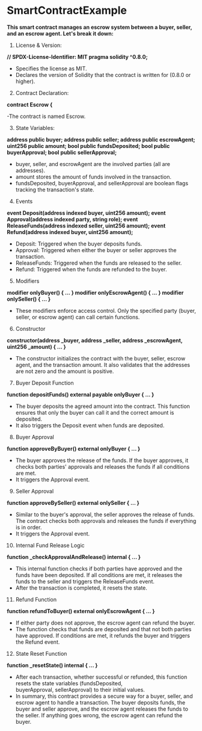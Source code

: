 # SmartContractExample


**This smart contract manages an escrow system between a buyer, seller, and an escrow agent. Let's break it down:**

1. License & Version:


**// SPDX-License-Identifier: MIT
pragma solidity ^0.8.0;**

- Specifies the license as MIT.
- Declares the version of Solidity that the contract is written for (0.8.0 or higher).


2. Contract Declaration:

**contract Escrow {**

-The contract is named Escrow.



3. State Variables:

**address public buyer;
address public seller;
address public escrowAgent;
uint256 public amount;
bool public fundsDeposited;
bool public buyerApproval;
bool public sellerApproval;**


- buyer, seller, and escrowAgent are the involved parties (all are addresses).
- amount stores the amount of funds involved in the transaction.
- fundsDeposited, buyerApproval, and sellerApproval are boolean flags tracking the transaction's state.



4. Events

**event Deposit(address indexed buyer, uint256 amount);
event Approval(address indexed party, string role);
event ReleaseFunds(address indexed seller, uint256 amount);
event Refund(address indexed buyer, uint256 amount);**

- Deposit: Triggered when the buyer deposits funds.
- Approval: Triggered when either the buyer or seller approves the transaction.
- ReleaseFunds: Triggered when the funds are released to the seller.
- Refund: Triggered when the funds are refunded to the buyer.



5. Modifiers

**modifier onlyBuyer() { ... }
modifier onlyEscrowAgent() { ... }
modifier onlySeller() { ... }**

- These modifiers enforce access control. Only the specified party (buyer, seller, or escrow agent) can call certain functions.



6. Constructor


**constructor(address _buyer, address _seller, address _escrowAgent, uint256 _amount) { ... }**

- The constructor initializes the contract with the buyer, seller, escrow agent, and the transaction amount. It also validates that the addresses are not zero and the amount is positive.



7. Buyer Deposit Function


**function depositFunds() external payable onlyBuyer { ... }**

- The buyer deposits the agreed amount into the contract. This function ensures that only the buyer can call it and the correct amount is deposited.
- It also triggers the Deposit event when funds are deposited.



8. Buyer Approval


**function approveByBuyer() external onlyBuyer { ... }**

- The buyer approves the release of the funds. If the buyer approves, it checks both parties' approvals and releases the funds if all conditions are met.
- It triggers the Approval event.



9. Seller Approval

**function approveBySeller() external onlySeller { ... }**

- Similar to the buyer's approval, the seller approves the release of funds. The contract checks both approvals and 
  releases the funds if everything is in order.
- It triggers the Approval event.



10. Internal Fund Release Logic

**function _checkApprovalAndRelease() internal { ... }**

- This internal function checks if both parties have approved and the funds have been deposited. If all conditions are met,   it releases the funds to the seller and triggers the ReleaseFunds event.
- After the transaction is completed, it resets the state.



11. Refund Function

**function refundToBuyer() external onlyEscrowAgent { ... }**

- If either party does not approve, the escrow agent can refund the buyer.
- The function checks that funds are deposited and that not both parties have approved. If conditions are met, it refunds     the buyer and triggers the Refund event.



12. State Reset Function

**function _resetState() internal { ... }**

- After each transaction, whether successful or refunded, this function resets the state variables (fundsDeposited,       
  buyerApproval, sellerApproval) to their initial values.
- In summary, this contract provides a secure way for a buyer, seller, and escrow agent to handle a transaction. The buyer 
  deposits funds, the buyer and seller approve, and the escrow agent releases the funds to the seller. If anything goes 
  wrong, the escrow agent can refund the buyer.
